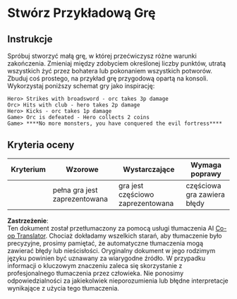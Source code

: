 <!--
CO_OP_TRANSLATOR_METADATA:
{
  "original_hash": "24201cf428c7edba1ccec2a78a0dd8f8",
  "translation_date": "2025-08-24T12:44:31+00:00",
  "source_file": "6-space-game/6-end-condition/assignment.md",
  "language_code": "pl"
}
-->
# Stwórz Przykładową Grę

## Instrukcje

Spróbuj stworzyć małą grę, w której przećwiczysz różne warunki zakończenia. Zmieniaj między zdobyciem określonej liczby punktów, utratą wszystkich żyć przez bohatera lub pokonaniem wszystkich potworów. Zbuduj coś prostego, na przykład grę przygodową opartą na konsoli. Wykorzystaj poniższy schemat gry jako inspirację:

```
Hero> Strikes with broadsword - orc takes 3p damage
Orc> Hits with club - hero takes 2p damage
Hero> Kicks - orc takes 1p damage
Game> Orc is defeated - Hero collects 2 coins
Game> ****No more monsters, you have conquered the evil fortress****
```

## Kryteria oceny

| Kryterium | Wzorowe                | Wystarczające              | Wymaga poprawy             |
| --------- | ---------------------- | -------------------------- | -------------------------- |
|           | pełna gra jest zaprezentowana | gra jest częściowo zaprezentowana | częściowa gra zawiera błędy |

**Zastrzeżenie**:  
Ten dokument został przetłumaczony za pomocą usługi tłumaczenia AI [Co-op Translator](https://github.com/Azure/co-op-translator). Chociaż dokładamy wszelkich starań, aby tłumaczenie było precyzyjne, prosimy pamiętać, że automatyczne tłumaczenia mogą zawierać błędy lub nieścisłości. Oryginalny dokument w jego rodzimym języku powinien być uznawany za wiarygodne źródło. W przypadku informacji o kluczowym znaczeniu zaleca się skorzystanie z profesjonalnego tłumaczenia przez człowieka. Nie ponosimy odpowiedzialności za jakiekolwiek nieporozumienia lub błędne interpretacje wynikające z użycia tego tłumaczenia.